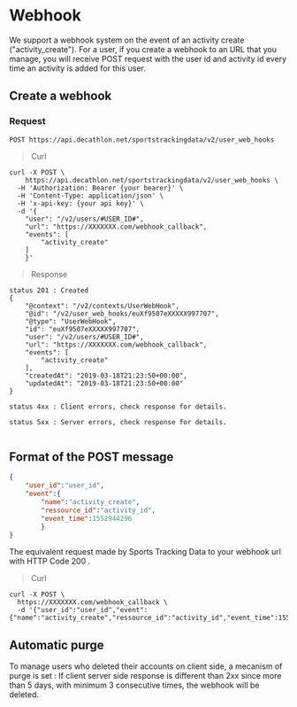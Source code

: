 # Webhook

We support a webhook system on the event of an activity create ("activity_create").
For a user, if you create a webhook to an URL that you manage, you will receive POST request with the user id and activity id every time an activity is added for this user.


## Create a webhook


### Request

`POST https://api.decathlon.net/sportstrackingdata/v2/user_web_hooks`
 


> Curl

```shell
curl -X POST \
    https://api.decathlon.net/sportstrackingdata/v2/user_web_hooks \
  -H 'Authorization: Bearer {your bearer}' \
  -H 'Content-Type: application/json' \
  -H 'x-api-key: {your api key}' \
  -d '{
    "user": "/v2/users/#USER_ID#",
    "url": "https://XXXXXXX.com/webhook_callback",
    "events": [
        "activity_create"
    ]
    }' 
```


> Response

```
status 201 : Created
{
    "@context": "/v2/contexts/UserWebHook",
    "@id": "/v2/user_web_hooks/euXf9507eXXXXX997707",
    "@type": "UserWebHook",
    "id": "euXf9507eXXXXX997707",
    "user": "/v2/users/#USER_ID#",
    "url": "https://XXXXXXX.com/webhook_callback",
    "events": [
        "activity_create"
    ],
    "createdAt": "2019-03-18T21:23:50+00:00",
    "updatedAt": "2019-03-18T21:23:50+00:00"
}

status 4xx : Client errors, check response for details.

status 5xx : Server errors, check response for details.


```


## Format of the POST message


```json
{
    "user_id":"user_id",
    "event":{
        "name":"activity_create",
        "ressource_id":"activity_id",
        "event_time":1552944296
        }
}
```


The equivalent request made by Sports Tracking Data to your webhook url with HTTP Code 200 .

> Curl

```shell
curl -X POST \
  https://XXXXXXX.com/webhook_callback \
  -d '{"user_id":"user_id","event":{"name":"activity_create","ressource_id":"activity_id","event_time":1552944296}}'
```

## Automatic purge

To manage users who deleted their accounts on client side, a mecanism of purge is set :
If client server side response is different than 2xx since more than 5 days, with minimum 3 consecutive times, the webhook will be deleted.
